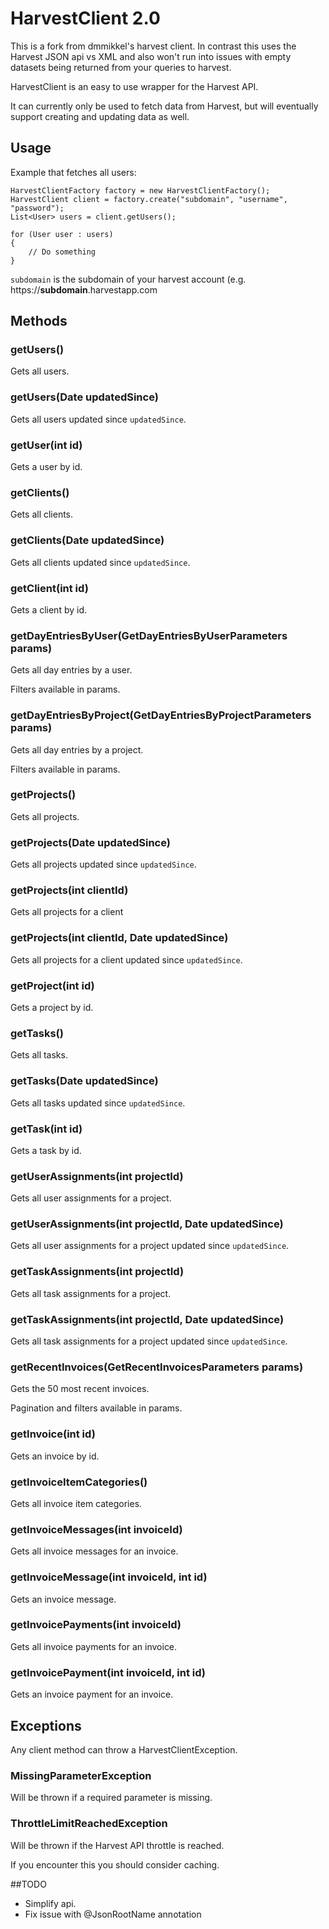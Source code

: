 # HarvestClient 2.0

This is a fork from dmmikkel's harvest client.  In contrast this uses the Harvest JSON api vs XML and also won't run into issues with empty datasets being returned from your queries to harvest.

HarvestClient is an easy to use wrapper for the Harvest API.

It can currently only be used to fetch data from Harvest,
but will eventually support creating and updating data as well.

## Usage

Example that fetches all users:

    HarvestClientFactory factory = new HarvestClientFactory();
    HarvestClient client = factory.create("subdomain", "username", "password");
    List<User> users = client.getUsers();

    for (User user : users)
    {
        // Do something
    }

`subdomain` is the subdomain of your harvest account (e.g. https://**subdomain**.harvestapp.com

## Methods

### getUsers()

Gets all users.

### getUsers(Date updatedSince)

Gets all users updated since `updatedSince`.

### getUser(int id)

Gets a user by id.

### getClients()

Gets all clients.

### getClients(Date updatedSince)

Gets all clients updated since `updatedSince`.

### getClient(int id)

Gets a client by id.

### getDayEntriesByUser(GetDayEntriesByUserParameters params)

Gets all day entries by a user.

Filters available in params.

### getDayEntriesByProject(GetDayEntriesByProjectParameters params)

Gets all day entries by a project.

Filters available in params.

### getProjects()

Gets all projects.

### getProjects(Date updatedSince)

Gets all projects updated since `updatedSince`.

### getProjects(int clientId)

Gets all projects for a client

### getProjects(int clientId, Date updatedSince)

Gets all projects for a client updated since `updatedSince`.

### getProject(int id)

Gets a project by id.

### getTasks()

Gets all tasks.

### getTasks(Date updatedSince)

Gets all tasks updated since `updatedSince`.

### getTask(int id)

Gets a task by id.

### getUserAssignments(int projectId)

Gets all user assignments for a project.

### getUserAssignments(int projectId, Date updatedSince)

Gets all user assignments for a project updated since `updatedSince`.

### getTaskAssignments(int projectId)

Gets all task assignments for a project.

### getTaskAssignments(int projectId, Date updatedSince)

Gets all task assignments for a project updated since `updatedSince`.

### getRecentInvoices(GetRecentInvoicesParameters params)

Gets the 50 most recent invoices.

Pagination and filters available in params.

### getInvoice(int id)

Gets an invoice by id.

### getInvoiceItemCategories()

Gets all invoice item categories.

### getInvoiceMessages(int invoiceId)

Gets all invoice messages for an invoice.

### getInvoiceMessage(int invoiceId, int id)

Gets an invoice message.

### getInvoicePayments(int invoiceId)

Gets all invoice payments for an invoice.

### getInvoicePayment(int invoiceId, int id)

Gets an invoice payment for an invoice.

## Exceptions

Any client method can throw a HarvestClientException.

### MissingParameterException

Will be thrown if a required parameter is missing.

### ThrottleLimitReachedException

Will be thrown if the Harvest API throttle is reached.

If you encounter this you should consider caching.

##TODO
- Simplify api.
- Fix issue with @JsonRootName annotation